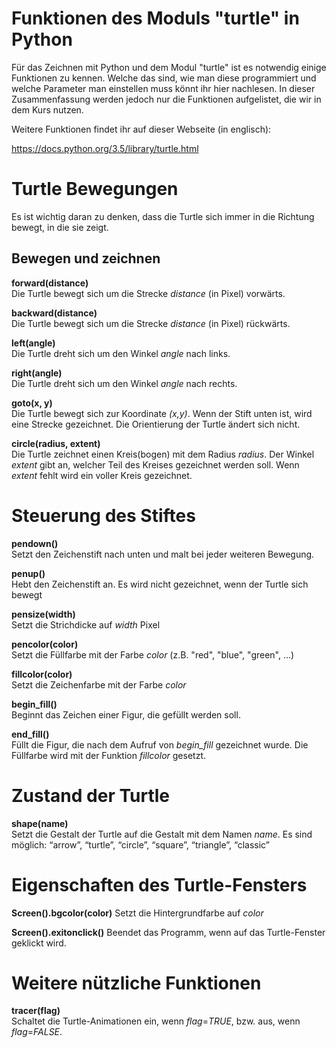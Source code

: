 Funktionen des Moduls "turtle" in Python
======
Für das Zeichnen mit Python und dem Modul "turtle" ist es notwendig einige Funktionen zu
kennen. Welche das sind, wie man diese programmiert und welche Parameter man einstellen muss könnt ihr hier nachlesen. In dieser Zusammenfassung werden jedoch nur die Funktionen aufgelistet, die wir in dem Kurs nutzen. 

Weitere Funktionen findet ihr auf dieser Webseite (in englisch):

https://docs.python.org/3.5/library/turtle.html
 

Turtle Bewegungen
======

Es ist wichtig daran zu denken, dass die Turtle sich immer in die Richtung bewegt, in die sie zeigt.

Bewegen und zeichnen
--------

**forward(distance)**  
Die Turtle bewegt sich um die Strecke *distance* (in Pixel) vorwärts. 

**backward(distance)**  
Die Turtle bewegt sich um die Strecke *distance* (in Pixel) rückwärts. 

**left(angle)**  
Die Turtle dreht sich um den Winkel *angle* nach links. 

**right(angle)**  
Die Turtle dreht sich um den Winkel *angle* nach rechts. 

**goto(x, y)**  
Die Turtle bewegt sich zur Koordinate *(x,y)*. Wenn der Stift unten ist, wird eine Strecke gezeichnet. Die Orientierung der Turtle ändert sich nicht. 

**circle(radius, extent)**  
Die Turtle zeichnet einen Kreis(bogen) mit dem Radius *radius*. Der Winkel *extent* gibt an, welcher Teil des Kreises gezeichnet werden soll. Wenn *extent* fehlt wird ein voller Kreis gezeichnet. 

Steuerung des Stiftes
=======

**pendown()**  
Setzt den Zeichenstift nach unten und malt bei jeder weiteren Bewegung. 

**penup()**  
Hebt den Zeichenstift an. Es wird nicht gezeichnet, wenn der Turtle sich bewegt 

**pensize(width)**  
Setzt die Strichdicke auf *width* Pixel

**pencolor(color)**  
Setzt die Füllfarbe mit der Farbe *color* (z.B. "red", "blue", "green", ...)

**fillcolor(color)**  
Setzt die Zeichenfarbe mit der Farbe *color*

**begin_fill()**  
Beginnt das Zeichen einer Figur, die gefüllt werden soll.

**end_fill()**  
Füllt die Figur, die nach dem Aufruf von *begin_fill* gezeichnet wurde. Die Füllfarbe wird mit der Funktion *fillcolor* gesetzt.


Zustand der Turtle
=======

**shape(name)**  
Setzt die Gestalt der Turtle auf die Gestalt mit dem Namen *name*. Es sind möglich: “arrow”, “turtle”, “circle”, “square”, “triangle”, “classic”

Eigenschaften des Turtle-Fensters
=======

**Screen().bgcolor(color)**
Setzt die Hintergrundfarbe auf *color*

**Screen().exitonclick()**
Beendet das Programm, wenn auf das Turtle-Fenster geklickt wird.

Weitere nützliche Funktionen
=======

**tracer(flag)**  
Schaltet die Turtle-Animationen ein, wenn *flag*=*TRUE*, bzw. aus, wenn *flag*=*FALSE*.

